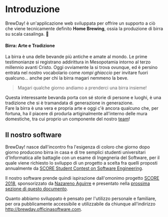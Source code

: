 # Introduzione

BrewDay! è un'applicazione web sviluppata per offrire un supporto a ciò che viene tecnicamente definito **Home Brewing**, ossia la produzione di birra su scala casalinga. 🍺

#### Birra: Arte e Tradizione
La birra è una delle bevande più antiche e amate al mondo. Le prime testimonianze si registrano addirittura in Mesopotamia intorno al terzo millennio avanti Cristo.
Oggi ovviamente la si trova ovunque, ed è persino entrata nel nostro vocabolario come *rompi ghiaccio* per invitare fuori qualcuno... anche per chi la birra magari nemmeno la beve.
> Magari qualche giorno andiamo a prenderci una birra insieme!

Questa interessante bevanda porta con sé storie di persone e luoghi, è una tradizione che si è tramandata di generazione in generazione.  
Fare la birra è una vera e propria arte e oggi c'è ancora qualcuno che, per fortuna, ha il piacere di produrla artiginalmente all'interno delle mura domestiche, tra cui proprio un componente del nostro [team](../01-Introduzione/1.2-Team.md)!

## Il nostro software
BrewDay! nasce dall'incontro fra l'esigenza di coloro che giorno dopo giorno producono birra in casa e di tre semplici studenti universitari d'Informatica alle battaglie con un esame di Ingegneria del Software, per il quale viene richiesto lo sviluppo di un progetto a scelta fra quelli proposti annualmente da [SCORE Student Contest on Software Engineering](http://score-contest.org/2018/index.php).

Il nostro software prende quindi ispirazione dall'omonimo progetto [SCORE 2018](http://score-contest.org/2018/index.php), sponsorizzato da [Nazareno Aguirre](http://dc.exa.unrc.edu.ar/staff/naguirre/Pagina_Personal_de_Nazareno_Aguirre/Principal.html) e presentato nella [prossima sezione di questo documento](1.1-Progetto.md).

Quanto abbiamo sviluppato è pensato per l'utilizzo personale e familiare, per ora pubblicamente accessibile e utilizzabile da chiunque all'indirizzo http://brewday.officinasoftware.com.